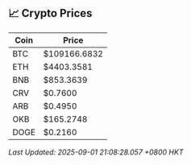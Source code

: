 ## 📈 Crypto Prices

| Coin | Price |
| ---- | ----- |
| BTC | $109166.6832 |
| ETH | $4403.3581 |
| BNB | $853.3639 |
| CRV | $0.7600 |
| ARB | $0.4950 |
| OKB | $165.2748 |
| DOGE | $0.2160 |

_Last Updated: 2025-09-01 21:08:28.057 +0800 HKT_